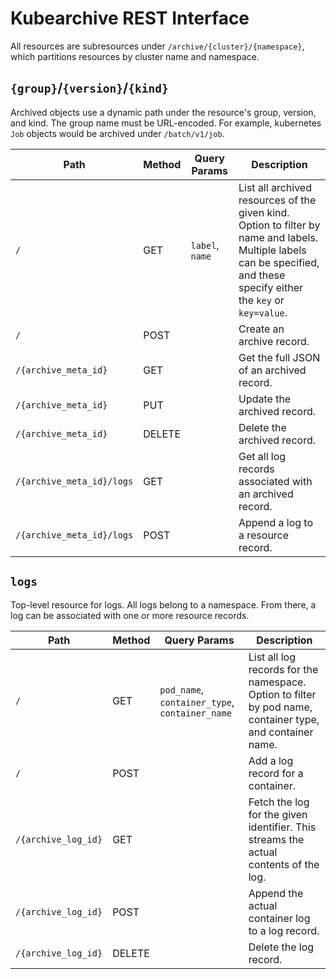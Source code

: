 # Kubearchive REST Interface

All resources are subresources under `/archive/{cluster}/{namespace}`, which partitions resources by cluster name and namespace.

## `{group}`/`{version}`/`{kind}`

Archived objects use a dynamic path under the resource's group, version, and kind. The group name must be URL-encoded. For example, kubernetes `Job` objects would be archived under `/batch/v1/job`.

| Path | Method | Query Params | Description |
| ---- | ------ | ------------ | ----------- |
| `/` | GET | `label`, `name` | List all archived resources of the given kind. Option to filter by name and labels. Multiple labels can be specified, and these specify either the `key` or `key=value`. |
| `/` | POST | | Create an archive record.
| `/{archive_meta_id}`| GET | | Get the full JSON of an archived record.
| `/{archive_meta_id}` | PUT | | Update the archived record. |
| `/{archive_meta_id}` | DELETE | | Delete the archived record. |
| `/{archive_meta_id}/logs` | GET | | Get all log records associated with an archived record.
| `/{archive_meta_id}/logs` | POST | | Append a log to a resource record. |

## `logs`

Top-level resource for logs.
All logs belong to a namespace.
From there, a log can be associated with one or more resource records.

| Path | Method | Query Params | Description |
| ---- | ------ | ------------ | ----------- |
| `/` | GET | `pod_name`, `container_type`, `container_name` | List all log records for the namespace. Option to filter by pod name, container type, and container name. |
| `/` | POST | | Add a log record for a container. |
| `/{archive_log_id}` | GET | | Fetch the log for the given identifier. This streams the actual contents of the log. |
| `/{archive_log_id}` | POST | | Append the actual container log to a log record. |
| `/{archive_log_id}` | DELETE | | Delete the log record. |
